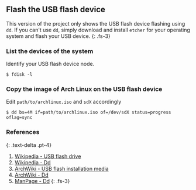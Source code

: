 ## Flash the USB flash device

This version of the project only shows the USB flash device flashing using `dd`. If you can't use `dd`, simply download and install `etcher` for your operating system and flash your USB device.
{: .fs-3}

### List the devices of the system

Identify your USB flash device node.

```
$ fdisk -l
```

### Copy the image of Arch Linux on the USB flash device

Edit `path/to/archlinux.iso` and `sdX` accordingly

```
$ dd bs=4M if=path/to/archlinux.iso of=/dev/sdX status=progress oflag=sync
```

### References
{: .text-delta .pt-4}

1. [Wikipedia - USB flash drive](https://en.wikipedia.org/wiki/USB_flash_drive)
1. [Wikipedia - Dd](https://en.wikipedia.org/wiki/Dd_(Unix))
1. [ArchWiki - USB flash installation media](https://wiki.archlinux.org/index.php/USB_flash_installation_media)
1. [ArchWiki - Dd](https://wiki.archlinux.org/index.php/Dd)
1. [ManPage - Dd](https://jlk.fjfi.cvut.cz/arch/manpages/man/core/coreutils/dd.1.en)
{: .fs-3}
